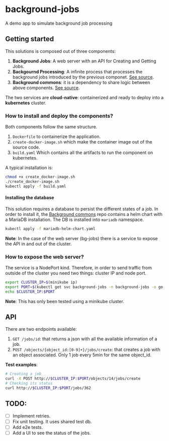 # background-jobs
A demo app to simulate background job processing

## Getting started

This solutions is composed out of three components:
1. **Background Jobs**: A web server with an API for Creating and Getting Jobs.
2. **Backgournd Processing**: A infinite process that processes the background jobs introduced by the previous componet. [See source](http://github.com/xeviknal/background-processing).
3. **Background commons**: it is a dependency to share logic between above components. [See source](http://github.com/xeviknal/background-commons).

The two services are **cloud-native**: containerized and ready to deploy into a **kubernetes** cluster.

### How to install and deploy the components?

Both components follow the same structure.
1. `Dockerfile` to containerize the application.
2. `create-docker-image.sh` which make the container image out of the source code.
3. `build.yaml` Which contains all the artifacts to run the component on kubernetes.

A typical installation is:

```bash
chmod +x create_docker-image.sh
./create_docker-image.sh
kubectl apply -f build.yaml
```

#### Installing the database
This solution requires a database to persist the different states of a job. In order to install it, the [Background commons](http://github.com/xeviknal/background-commons) repo contains a helm chart with a MariaDB installation. The DB is installed into `mariadb` namespace.

```bash
kubectl apply -f mariadb-helm-chart.yaml
```

**Note**: In the case of the web server (bg-jobs) there is a service to expose the API in and out of the cluster.

### How to expose the web server?

The service is a NodePort kind. Therefore, in order to send traffic from outside of the cluster you need two things: cluster IP and node port.

```bash
export CLUSTER_IP=$(minikube ip)
export PORT=$(kubectl get svc background-jobs -n background-jobs -o go-template='{{(index .spec.ports 0).nodePort}}')
echo $CLUSTER_IP:$PORT
```

**Note**: This has only been tested using a minikube cluster.

## API

There are two endpoints available:

1. `GET /jobs/id`: that returns a json with all the available information of a job.
2. `POST /objects/{object_id:[0-9]+}/jobs/create`: that creates a job with an object associated. Only 1 job every 5min for the same object_id.

**Test examples**:

```bash
# Creating a job
curl -X POST http://$CLUSTER_IP:$PORT/objects/14/jobs/create
# Checking its status
curl http://$CLUSTER_IP:$PORT/jobs/362
```

## TODO:

- [ ] Implement retries.
- [ ] Fix unit testing. It uses shared test db. 
- [ ] Add e2e tests.
- [ ] Add a UI to see the status of the jobs.
